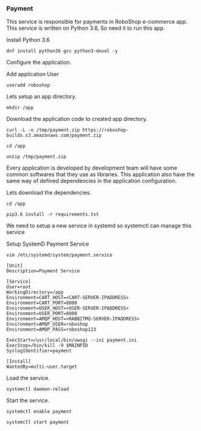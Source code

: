 ### Payment

This service is responsible for payments in RoboShop e-commerce app. This service is written on Python 3.6, So need it to run this app.

Install Python 3.6

```
dnf install python36 gcc python3-devel -y
```

Configure the application.

Add application User

```
useradd roboshop
```

Lets setup an app directory.

```
mkdir /app 
```

Download the application code to created app directory.

```
curl -L -o /tmp/payment.zip https://roboshop-builds.s3.amazonaws.com/payment.zip
```

```
cd /app 
```

```
unzip /tmp/payment.zip
```

Every application is developed by development team will have some common softwares that they use as libraries. This application also have the same way of defined dependencies in the application configuration.

Lets download the dependencies.

```
cd /app 
```

```
pip3.6 install -r requirements.txt
```

We need to setup a new service in systemd so systemctl can manage this service

Setup SystemD Payment Service

```
vim /etc/systemd/system/payment.service
```

```
[Unit]
Description=Payment Service

[Service]
User=root
WorkingDirectory=/app
Environment=CART_HOST=<CART-SERVER-IPADDRESS>
Environment=CART_PORT=8080
Environment=USER_HOST=<USER-SERVER-IPADDRESS>
Environment=USER_PORT=8080
Environment=AMQP_HOST=<RABBITMQ-SERVER-IPADDRESS>
Environment=AMQP_USER=roboshop
Environment=AMQP_PASS=roboshop123

ExecStart=/usr/local/bin/uwsgi --ini payment.ini
ExecStop=/bin/kill -9 $MAINPID
SyslogIdentifier=payment

[Install]
WantedBy=multi-user.target
```

Load the service.

```
systemctl daemon-reload
```

Start the service.

```
systemctl enable payment 
```

```
systemctl start payment
```
